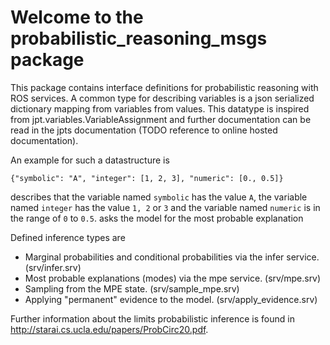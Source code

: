 # Welcome to the probabilistic_reasoning_msgs package

This package contains interface definitions for probabilistic reasoning
with ROS services. A common type for describing variables is a json serialized
dictionary mapping from variables from values. This datatype is inspired from
jpt.variables.VariableAssignment and further documentation can be read in
the jpts documentation (TODO reference to online hosted documentation).

An example for such a datastructure is 

`{"symbolic": "A", "integer": [1, 2, 3], "numeric": [0., 0.5]}`

describes that the variable named `symbolic` has the value `A`,
the variable named `integer` has the value `1, 2` or `3` and the variable named `numeric` is in the range of `0` to `0.5`.
asks the model for the most probable explanation

Defined inference types are
- Marginal probabilities and conditional probabilities via the infer service. 
(srv/infer.srv)
- Most probable explanations (modes) via the mpe service. (srv/mpe.srv)
- Sampling from the MPE state. (srv/sample_mpe.srv)
- Applying "permanent" evidence to the model. (srv/apply_evidence.srv) 

Further information about the limits probabilistic inference is found in
http://starai.cs.ucla.edu/papers/ProbCirc20.pdf.